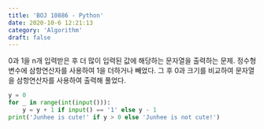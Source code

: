 ```yaml
---
title: 'BOJ 10886 - Python'
date: 2020-10-6 12:21:13
category: 'Algorithm'
draft: false
---
```

0과 1을 n개 입력받은 후 더 많이 입력된 값에 해당하는 문자열을 출력하는 문제. 정수형 변수에 삼항연산자를 사용하여 1을 더하거나 빼었다. 그 후 0과 크기를 비교하여 문자열을 삼항연산자를 사용하여 출력해 풀었다.
```python
y = 0
for _ in range(int(input())):
    y = y + 1 if input() == '1' else y - 1
print('Junhee is cute!' if y > 0 else 'Junhee is not cute!')

```